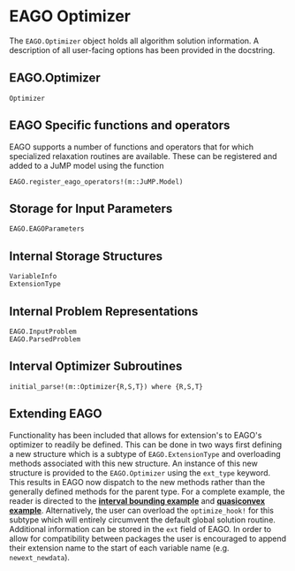 # EAGO Optimizer

The `EAGO.Optimizer` object holds all algorithm solution information. A description
of all user-facing options has been provided in the docstring.

## EAGO.Optimizer
```@docs
Optimizer
```

## EAGO Specific functions and operators
EAGO supports a number of functions and operators that for which specialized relaxation
routines are available. These can be registered and added to a JuMP model using the 
function 

```@docs
EAGO.register_eago_operators!(m::JuMP.Model)
```

## Storage for Input Parameters
```@docs
EAGO.EAGOParameters
```

## Internal Storage Structures
```@docs
VariableInfo
ExtensionType
```

## Internal Problem Representations
```@docs
EAGO.InputProblem
EAGO.ParsedProblem
```

## Interval Optimizer Subroutines
```@docs
initial_parse!(m::Optimizer{R,S,T}) where {R,S,T}
```

## Extending EAGO

Functionality has been included that allows for extension's to EAGO's optimizer
to readily be defined. This can be done in two ways first defining a new structure
which is a subtype of `EAGO.ExtensionType` and overloading methods associated with
this new structure. An instance of this new structure is provided to the `EAGO.Optimizer`
using the `ext_type` keyword. This results in EAGO now dispatch to the new
methods rather than the generally defined methods for the parent type. For a complete
example, the reader is directed to the [**interval bounding example**](https://github.com/PSORLab/EAGO-notebooks/blob/master/notebooks/nlpopt_interval_bnb.ipynb) and [**quasiconvex example**](https://github.com/PSORLab/EAGO-notebooks/blob/master/notebooks/custom_quasiconvex.ipynb). Alternatively, the user can overload the `optimize_hook!` for
this subtype which will entirely circumvent the default global solution routine. Additional
information can be stored in the `ext` field of EAGO. In order to allow for compatibility
between packages the user is encouraged to append their extension name to the start of each
variable name (e.g. `newext_newdata`).
